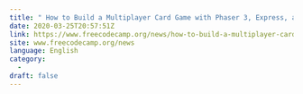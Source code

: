 ```yaml
---
title: " How to Build a Multiplayer Card Game with Phaser 3, Express, and Socket.IO "
date: 2020-03-25T20:57:51Z
link: https://www.freecodecamp.org/news/how-to-build-a-multiplayer-card-game-with-phaser-3-express-and-socket-io/?utm_medium=RSS&utm_source=news.12bit.vn
site: www.freecodecamp.org/news
language: English
category:
  -   
draft: false
---
```

